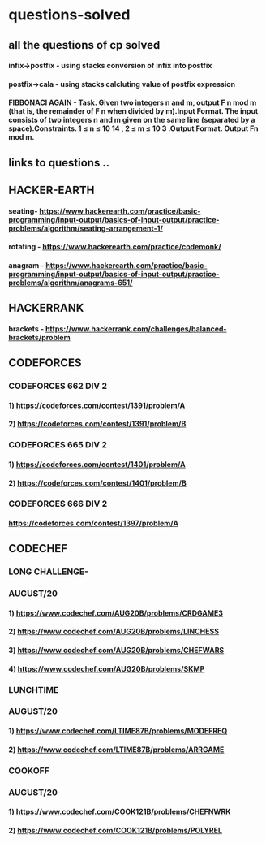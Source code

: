 # questions-solved
## all the questions of cp solved
#### infix->postfix - using stacks conversion of infix into postfix
#### postfix->cala - using stacks calcluting value of postfix expression
#### FIBBONACI AGAIN - Task. Given two integers n and m, output F n mod m (that is, the remainder of F n when divided by m).Input Format. The input consists of two integers n and m given on the same line (separated by a space).Constraints. 1 ≤ n ≤ 10 14 , 2 ≤ m ≤ 10 3 .Output Format. Output Fn mod m.
## links to questions ..

## HACKER-EARTH
#### seating- https://www.hackerearth.com/practice/basic-programming/input-output/basics-of-input-output/practice-problems/algorithm/seating-arrangement-1/
#### rotating - https://www.hackerearth.com/practice/codemonk/ 
#### anagram - https://www.hackerearth.com/practice/basic-programming/input-output/basics-of-input-output/practice-problems/algorithm/anagrams-651/ 

## HACKERRANK
#### brackets - https://www.hackerrank.com/challenges/balanced-brackets/problem

## CODEFORCES
### CODEFORCES 662 DIV 2
#### 1) https://codeforces.com/contest/1391/problem/A
#### 2) https://codeforces.com/contest/1391/problem/B
### CODEFORCES 665 DIV 2 
#### 1) https://codeforces.com/contest/1401/problem/A
#### 2) https://codeforces.com/contest/1401/problem/B
### CODEFORCES 666 DIV 2
#### https://codeforces.com/contest/1397/problem/A

## CODECHEF 
### LONG CHALLENGE-
### AUGUST/20
#### 1) https://www.codechef.com/AUG20B/problems/CRDGAME3
#### 2) https://www.codechef.com/AUG20B/problems/LINCHESS
#### 3) https://www.codechef.com/AUG20B/problems/CHEFWARS
#### 4) https://www.codechef.com/AUG20B/problems/SKMP

### LUNCHTIME
### AUGUST/20
#### 1) https://www.codechef.com/LTIME87B/problems/MODEFREQ
#### 2) https://www.codechef.com/LTIME87B/problems/ARRGAME

### COOKOFF
### AUGUST/20
#### 1) https://www.codechef.com/COOK121B/problems/CHEFNWRK
#### 2) https://www.codechef.com/COOK121B/problems/POLYREL

